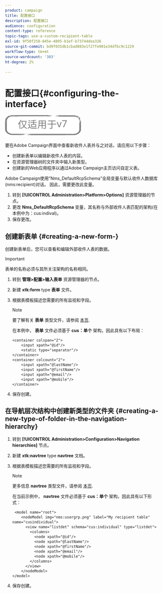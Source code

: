 ```yaml
---
product: campaign
title: 配置接口
description: 配置接口
audience: configuration
content-type: reference
topic-tags: use-a-custom-recipient-table
exl-id: 9f50f258-845e-4895-b1ef-b73744dea326
source-git-commit: bd9f035db1cbad883e1f27fe901e34dfbc9c1229
workflow-type: tm+mt
source-wordcount: '303'
ht-degree: 2%

---
```


# 配置接口{#configuring-the-interface}

![](../../assets/v7-only.svg)

要在Adobe Campaign界面中查看新收件人表并与之对话，请应用以下步骤：

* 创建新表单以编辑新收件人表的内容。
* 在资源管理器树的文件夹中输入新类型。
* 创建新的Web应用程序以通过Adobe Campaign主页访问自定义表。

Adobe Campaign使用“Nms_DefaultRcpSchema”全局变量与默认收件人数据库(nms:recipient)对话。 因此，需要更改此变量。

1. 转到 **[!UICONTROL Administration>Platform>Options]** 资源管理器的节点。
1. 更改 **Nms_DefaultRcpSchema** 变量，其名称与外部收件人表匹配的架构(在本例中为：cus:indival)。
1. 保存更改。

## 创建新表单 {#creating-a-new-form-}

创建新表单后，您可以查看和编辑外部收件人表的数据。

>[!IMPORTANT]
>
>表单的名称必须与其所关注架构的名称相同。

1. 转到 **管理>配置>输入表单** 资源管理器的节点。
1. 新建 **xtk:form** type **表单** 文件。
1. 根据表模板描述您需要的所有监视和字段。

   >[!NOTE]
   >
   >要了解有关 **表单** 类型文件，请参阅 [本页](../../configuration/using/identifying-a-form.md).

   在本例中， **表单** 文件必须基于 **cus：单个** 架构，因此具有以下布局：

   ```
   <container colspan="2">
       <input xpath="@id"/>
       <static type="separator"/>
   </container>
   <container colcount="2">
       <input xpath="@lastName"/>
       <input xpath="@firstName"/>
       <input xpath="@email"/>
       <input xpath="@mobile"/>
   </container> 
   ```

1. 保存创建。

## 在导航层次结构中创建新类型的文件夹 {#creating-a-new-type-of-folder-in-the-navigation-hierarchy}

1. 转到 **[!UICONTROL Administration>Configuration>Navigation hierarchies]** 节点。
1. 新建 **xtk:navtree** type **navtree** 文档。
1. 根据表模板描述您需要的所有监视和字段。

   >[!NOTE]
   >
   >更多信息 **navtree** 类型文件，请参阅 [本页](../../platform/using/adobe-campaign-explorer.md#about-navigation-hierarchy).

   在当前示例中， **navtree** 文件必须基于 **cus：单个** 架构，因此具有以下形式：

   ```
    <model name="root">
       <nodeModel img="nms:usergrp.png" label="My recipient table" name="cusindividual">
         <view name="listdet" schema="cus:individual" type="listdet">
           <columns>
             <node xpath="@id"/>
             <node xpath="@lastName"/>
             <node xpath="@firstName"/>
             <node xpath="@email"/>
             <node xpath="@mobile"/>
           </columns>
         </view>
       </nodeModel>
   </model>
   ```

1. 保存创建。
